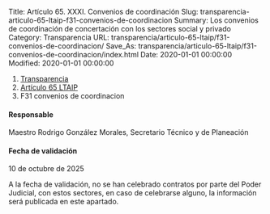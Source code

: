 Title: Artículo 65. XXXI. Convenios de coordinación
Slug: transparencia-articulo-65-ltaip-f31-convenios-de-coordinacion
Summary: Los convenios de coordinación de concertación con los sectores social y privado
Category: Transparencia
URL: transparencia/articulo-65-ltaip/f31-convenios-de-coordinacion/
Save_As: transparencia/articulo-65-ltaip/f31-convenios-de-coordinacion/index.html
Date: 2020-01-01 00:00:00
Modified: 2020-01-01 00:00:00


<nav aria-label="breadcrumb">
<ol class="breadcrumb">
<li class="breadcrumb-item"><a href="../../">Transparencia</a></li>
<li class="breadcrumb-item"><a href="../">Artículo 65 LTAIP</a></li>
<li class="breadcrumb-item active" aria-current="page">F31 convenios de coordinacion</li>
</ol>
</nav>



#### Responsable

Maestro Rodrigo González Morales, Secretario Técnico y de Planeación


#### Fecha de validación

10 de octubre de 2025


A la fecha  de validación, no se han celebrado contratos por parte del Poder Judicial, con estos sectores, en caso de celebrarse alguno, la información será publicada en este apartado.
